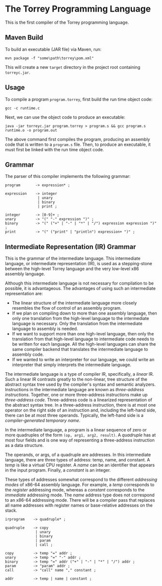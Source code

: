 # The Torrey Programming Language

This is the first compiler of the Torrey programming language.

## Maven Build

To build an executable (JAR file) via Maven, run:

```
mvn package -f "some\path\torrey\pom.xml"
```

This will create a new `target` directory in the project root containing `torreyc.jar`.

## Usage

To compile a program `program.torrey`, first build the run time object code:

```
gcc -c runtime.c
```

Next, we can use the object code to produce an executable:

```
java -jar torreyc.jar program.torrey > program.s && gcc program.s runtime.o -o program.out
```

The above command first compiles the program, producing an assembly code that is written to a `program.s` file. Then,
to produce an executable, it must first be linked with the run time object code.

## Grammar

The parser of this compiler implements the following grammar:

```
program       -> expression* ;

expression    -> integer
               | unary
               | binary
               | print ;

integer       -> [0-9]+ ;
unary         -> "(" "-" expression ")" ;
binary        -> "(" ("+" | "-" | "*" | "/") expression expression ")" ;
print         -> "(" ("print" | "println") expression+ ")" ;
```

## Intermediate Representation (IR) Grammar

This is the grammar of the intermediate language.  This intermediate language, or intermediate representation (IR), is used as a stepping-stone between the high-level Torrey language and the very low-level x86 assembly language.

Although this intermediate language is not necessary for compilation to be possible, it is advantageous. The advantages of using such an intermediate representation are:

- The linear structure of the intermediate language more closely resembles the flow of control of an assembly program.
- If we plan on compiling down to more than one assembly language, then only one translation from the high-level language to the intermediate language is necessary.  Only the translation from the intermediate language to assembly is needed.
- If we want to support more than one high-level language, then only the translation from that high-level language to intermediate code needs to be written for each language.  All the high-level languages can share the same compiler backend that translates the intermediate language to assembly code.
- If we wanted to write an interpreter for our language, we could write an interpreter that simply interprets the intermediate language.

The intermediate language is a type of compiler IR, specifically, a *linear* IR.  Such a linear IR contrasts greatly to the non-linear, tree structure of the abstract syntax tree used by the compiler's syntax and semantic analyzers.  Instructions in the intermediate language are known as *three-address instructions*.  Together, one or more three-address instructions make up *three-address code*.  Three-address code is a linearized representation of the abstract syntax tree.  In a three-address instruction, there is at most one operator on the right side of an instruction and, including the left-hand side, there can be at most three operands.  Typically, the left-hand side is a *compiler-generated temporary name*.

In the intermediate language, a program is a linear sequence of zero or more quadruples of the form `(op, arg1, arg2, result)`.  A *quadruple* has at most four fields and is one way of representing a three-address instruction as a data structure.

The operands, or args, of a quadruple are addresses.  In this intermediate language, there are three types of address: temp, name, and constant.  A *temp* is like a virtual CPU register.  A *name* can be an identifier that appears in the input program.  Finally, a *constant* is an integer.

These types of addresses somewhat correspond to the different *addressing modes* of x86-64 assembly language.  For example, a *temp* corresponds to the *register* addressing mode, whereas a *constant* corresponds to the *immediate* addressing mode.  The *name* address type does not correspond to an x86-64 addressing mode.  There will be a compiler pass that replaces all name addresses with register names or base-relative addresses on the stack.

```
irprogram    -> quadruple* ;

quadruple    -> copy 
              | unary 
              | binary 
              | param 
              | call ;

copy         -> temp "=" addr ;
unary        -> temp "=" "-" addr ;
binary       -> temp "=" addr ("+" | "-" | "*" | "/") addr ;
param        -> "param" addr ;
call         -> "call" name "," constant ;

addr         -> temp | name | constant ;
```